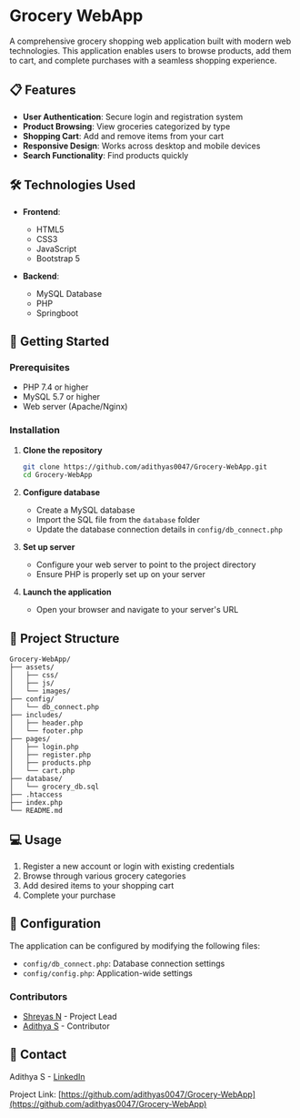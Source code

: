 # Grocery WebApp

A comprehensive grocery shopping web application built with modern web technologies. This application enables users to browse products, add them to cart, and complete purchases with a seamless shopping experience.

## 📋 Features

- **User Authentication**: Secure login and registration system
- **Product Browsing**: View groceries categorized by type
- **Shopping Cart**: Add and remove items from your cart
- **Responsive Design**: Works across desktop and mobile devices
- **Search Functionality**: Find products quickly

## 🛠️ Technologies Used

- **Frontend**:
  - HTML5
  - CSS3
  - JavaScript
  - Bootstrap 5

- **Backend**:
  - MySQL Database
  - PHP
  - Springboot

## 🚀 Getting Started

### Prerequisites

- PHP 7.4 or higher
- MySQL 5.7 or higher
- Web server (Apache/Nginx)

### Installation

1. **Clone the repository**
   ```bash
   git clone https://github.com/adithyas0047/Grocery-WebApp.git
   cd Grocery-WebApp
   ```

2. **Configure database**
   - Create a MySQL database
   - Import the SQL file from the `database` folder
   - Update the database connection details in `config/db_connect.php`

3. **Set up server**
   - Configure your web server to point to the project directory
   - Ensure PHP is properly set up on your server

4. **Launch the application**
   - Open your browser and navigate to your server's URL

## 📂 Project Structure

```
Grocery-WebApp/
├── assets/
│   ├── css/
│   ├── js/
│   └── images/
├── config/
│   └── db_connect.php
├── includes/
│   ├── header.php
│   └── footer.php
├── pages/
│   ├── login.php
│   ├── register.php
│   ├── products.php
│   └── cart.php
├── database/
│   └── grocery_db.sql
├── .htaccess
├── index.php
└── README.md
```

## 💻 Usage

1. Register a new account or login with existing credentials
2. Browse through various grocery categories
3. Add desired items to your shopping cart
4. Complete your purchase

## 🔧 Configuration

The application can be configured by modifying the following files:
- `config/db_connect.php`: Database connection settings
- `config/config.php`: Application-wide settings

### Contributors

- [Shreyas N](https://github.com/Sheryas-N22) - Project Lead
- [Adithya S](https://github.com/adithyas0047) - Contributor


## 👤 Contact

Adithya S - [LinkedIn](https://www.linkedin.com/in/adithya-s-027342237/)

Project Link: [https://github.com/adithyas0047/Grocery-WebApp](https://github.com/adithyas0047/Grocery-WebApp)
